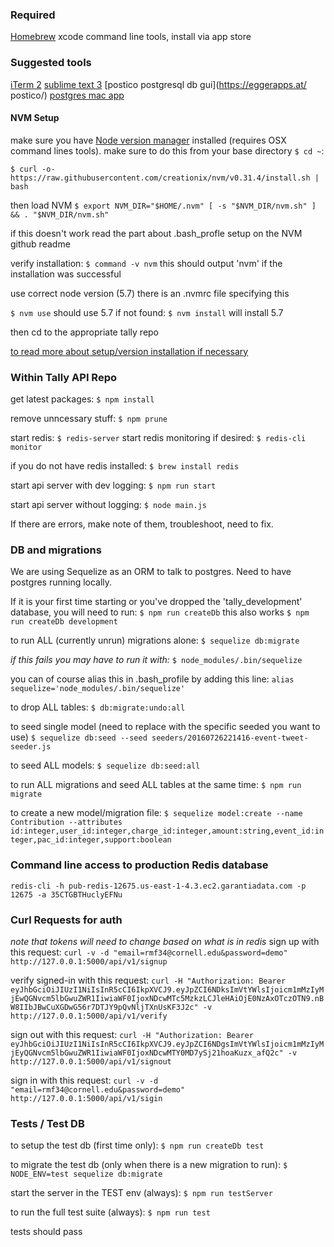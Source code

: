 ### Required
[Homebrew](http://brew.sh/)
xcode command line tools, install via app store

### Suggested tools
[iTerm 2](https://www.iterm2.com/)
[sublime text 3](https://www.sublimetext.com/3)
[postico postgresql db gui](https://eggerapps.at/ postico/)
[postgres mac app](http://postgresapp.com/)


#### NVM Setup
make sure you have [Node version manager](https://github.com/creationix/nvm) installed (requires OSX command lines tools). make sure to do this from your base directory `$ cd ~`:

`$ curl -o- https://raw.githubusercontent.com/creationix/nvm/v0.31.4/install.sh | bash`

then load NVM
`$ export NVM_DIR="$HOME/.nvm" [ -s "$NVM_DIR/nvm.sh" ] && . "$NVM_DIR/nvm.sh"`

if this doesn't work read the part about .bash_profle setup on the NVM github readme

verify installation:
`$ command -v nvm`
this should output 'nvm' if the installation was successful

use correct node version (5.7) there is an .nvmrc file specifying this

`$ nvm use` should use 5.7
if not found:
`$ nvm install` will install 5.7

then cd to the appropriate tally repo

[to read more about setup/version installation if necessary](https://github.com/creationix/nvm#usage)

### Within Tally API  Repo

get latest packages:
`$ npm install`

remove unncessary stuff:
`$ npm prune`

start redis:
`$ redis-server`
start redis monitoring if desired:
`$ redis-cli monitor`

if you do not have redis installed:
`$ brew install redis`

start api server with dev logging:
`$ npm run start`

start api server without logging:
`$ node main.js`

If there are errors, make note of them, troubleshoot, need to fix.

### DB and migrations

We are using Sequelize as an ORM to talk to postgres. Need to have postgres running locally.

If it is your first time starting or you've dropped the 'tally_development' database, you will need to run:
`$ npm run createDb` this also works `$ npm run createDb development`

to run ALL (currently unrun) migrations alone:
`$ sequelize db:migrate`

*if this fails you may have to run it with:*
`$ node_modules/.bin/sequelize`

you can of course alias this in .bash_profile by adding this line:
`alias sequelize='node_modules/.bin/sequelize'`

to drop ALL tables:
`$ db:migrate:undo:all`

to seed single model (need to replace with the specific seeded you want to use)
`$ sequelize db:seed --seed seeders/20160726221416-event-tweet-seeder.js`

to seed ALL models:
`$ sequelize db:seed:all`

to run ALL migrations and seed ALL tables at the same time:
`$ npm run migrate`

to create a new model/migration file:
`$ sequelize model:create --name Contribution --attributes id:integer,user_id:integer,charge_id:integer,amount:string,event_id:integer,pac_id:integer,support:boolean`


### Command line access to production Redis database

`redis-cli -h pub-redis-12675.us-east-1-4.3.ec2.garantiadata.com -p 12675 -a 35CTGBTHuclyEFNu`

### Curl Requests for auth
*note that tokens will need to change based on what is in redis*
sign up with this request:
`curl -v -d "email=rmf34@cornell.edu&password=demo"  http://127.0.0.1:5000/api/v1/signup`

verify signed-in with this request:
`curl -H "Authorization: Bearer eyJhbGciOiJIUzI1NiIsInR5cCI6IkpXVCJ9.eyJpZCI6NDksImVtYWlsIjoicm1mMzIyMjEwQGNvcm5lbGwuZWR1IiwiaWF0IjoxNDcwMTc5MzkzLCJleHAiOjE0NzAxOTczOTN9.nBW8IIbJBwCuXGDwG56r7DTJY9pQvNljTXnUsKF3J2c" -v  http://127.0.0.1:5000/api/v1/verify`

sign out with this request:
`curl -H "Authorization: Bearer eyJhbGciOiJIUzI1NiIsInR5cCI6IkpXVCJ9.eyJpZCI6NDgsImVtYWlsIjoicm1mMzIyMjEyQGNvcm5lbGwuZWR1IiwiaWF0IjoxNDcwMTY0MD7ySj21hoaKuzx_afQ2c" -v  http://127.0.0.1:5000/api/v1/signout`

sign in with this request:
`curl -v -d "email=rmf34@cornell.edu&password=demo"  http://127.0.0.1:5000/api/v1/sigin`

### Tests / Test DB

to setup the test db (first time only):
`$ npm run createDb test`

to migrate the test db (only when there is a new migration to run):
`$ NODE_ENV=test sequelize db:migrate`

start the server in the TEST env (always):
`$ npm run testServer`

to run the full test suite (always):
`$ npm run test`

tests should pass
